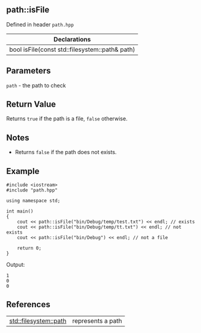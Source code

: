 ## path::isFile
Defined in header `path.hpp`

| Declarations |
| --- |
| bool isFile(const std::filesystem::path& path) |

## Parameters
`path` - the path to check

## Return Value
Returns `true` if the path is a file, `false` otherwise.

## Notes
- Returns `false` if the path does not exists.

## Example
```
#include <iostream>
#include "path.hpp"

using namespace std;

int main()
{
    cout << path::isFile("bin/Debug/temp/test.txt") << endl; // exists
    cout << path::isFile("bin/Debug/temp/tt.txt") << endl; // not exists
    cout << path::isFile("bin/Debug") << endl; // not a file

    return 0;
}
```
Output:
```
1
0
0
```

## References
| | |
| --- | --- |
| [std::filesystem::path](https://en.cppreference.com/w/cpp/filesystem/path) | represents a path |